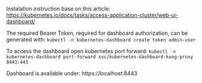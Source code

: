 Instalation instruction base on this article:
https://kubernetes.io/docs/tasks/access-application-cluster/web-ui-dashboard/

The required Bearer Token, required for dashboard authorization, can be generated with:
`kubectl -n kubernetes-dashboard create token admin-user`

To access the dashboard open kubernetes port forward:
`kubectl -n kubernetes-dashboard port-forward svc/kubernetes-dashboard-kong-proxy 8443:443`

Dashboard is available under:
https://localhost:8443



